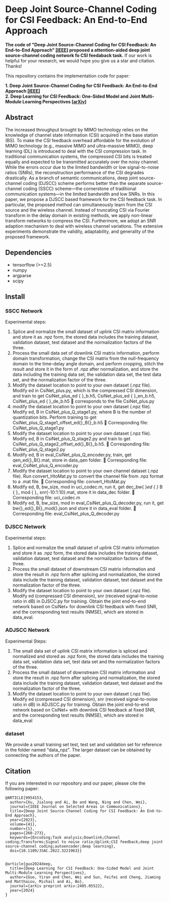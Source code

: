 # Deep Joint Source-Channel Coding for CSI Feedback: An End-to-End Approach

**The code of "Deep Joint Source-Channel Coding for CSI Feedback: An End-to-End Approach" [[IEEE]](https://ieeexplore.ieee.org/abstract/document/9954153) proposed a attention-aided deep joint source-channel coding network fo CSI feedaback task.** If our work is helpful for your research, we would hope you give us a star and citation. Thanks!

This repository contains the implementation code for paper:

**1. Deep Joint Source-Channel Coding for CSI Feedback: An End-to-End Approach [[IEEE]](https://ieeexplore.ieee.org/abstract/document/9954153)**  
**2. Deep Learning for CSI Feedback: One-Sided Model and Joint Multi-Module Learning Perspectives [[arXiv]](https://arxiv.org/abs/2405.05522)**
## Abstract

The increased throughput brought by MIMO technology relies on the knowledge of channel state information (CSI) acquired in the base station (BS). To make the CSI feedback overhead affordable for the evolution of MIMO technology (e.g., massive MIMO and ultra-massive MIMO), deep learning (DL) is introduced to deal with the CSI compression task. In traditional communication systems, the compressed CSI bits is treated equally and expected to be transmitted accurately over the noisy channel. While the errors occur due to the limited bandwidth or low signal-to-noise ratios (SNRs), the reconstruction performance of the CSI degrades drastically. As a branch of semantic communications, deep joint source-channel coding (DJSCC) scheme performs better than the separate source-channel coding (SSCC) scheme—the cornerstone of traditional communication systems—in the limited bandwidth and low SNRs. In this paper, we propose a DJSCC based framework for the CSI feedback task. In particular, the proposed method can simultaneously learn from the CSI source and the wireless channel. Instead of truncating CSI via Fourier transform in the delay domain in existing methods, we apply non-linear transform networks to compress the CSI. Furthermore, we adopt an SNR adaption mechanism to deal with wireless channel variations. The extensive experiments demonstrate the validity, adaptability, and generality of the proposed framework.

## Dependencies
* tensorflow (>=2.5)
* numpy
* argparse
* scipy

## Install

### SSCC Network
Experimental steps:
1. Splice and normalize the small dataset of uplink CSI matrix information and store it as .npz form, the stored data includes the training dataset, validation dataset, test dataset and the normalization factors of the three.
2. Process the small data set of downlink CSI matrix information, perform domain transformation, change the CSI matrix from the null-frequency domain to the time-delay angle domain, and perform cropping, stitch the result and store it in the form of .npz after normalization, and store the data including the training data set, the validation data set, the test data set, and the normalization factor of the three.
3. Modify the dataset location to point to your own dataset (.npz file). Modify ed in CsiNet_plus.py, which is the compressed CSI dimension, and train to get CsiNet_plus_ed { }_b.h5, CsiNet_plus_ed { }_en_b.h5, CsiNet_plus_ed { }_de_b.h5
 corresponds to the file CsiNet_plus.py
4. modify the dataset location to point to your own dataset (.npz file). Modify ed, B in CsiNet_plus_Q_stage1.py, where B is the number of quantization bits. Perform training to get CsiNet_plus_Q_stage1_offset_ed{}_B{}_b.h5
 Corresponding file: CsiNet_plus_Q_stage1.py
5. Modify the dataset location to point to your own dataset (.npz file). Modify ed, B in CsiNet_plus_Q_stage2.py and train to get CsiNet_plus_Q_stage2_offset_ed{}_B{}_b.h5.
 Corresponding file: CsiNet_plus_Q_stage2.py
6. Modify ed, B in eval_CsiNet_plus_Q_encoder.py, train, get qen_ed{}_B{}.mat, store in data_qen folder.
 Corresponding file: eval_CsiNet_plus_Q_encoder.py
7. Modify the dataset location to point to your own channel dataset (.npz file). Run convert_HtoMat.py to convert the channel file from .npz format to a .mat file.
 Corresponding file: convert_HtoMat.py
8. Modify ed, B, bw_size, mod in uci_codec.m, run it, get dec_bw{ }_ed { }_ B { }_ mod { }_ snr{-10:1:10}.mat, store it in data_dec folder.
 Corresponding file: uci_codec.m
9. Modify ed, B, bw_size, mod in eval_CsiNet_plus_Q_decoder.py, run it, get bw{}_ed{}_B{}_mod{}.json and store it in data_eval folder.
 Corresponding file: eval_CsiNet_plus_Q_decoder.py

### DJSCC Network
Experimental steps:
1. Splice and normalize the small dataset of uplink CSI matrix information and store it as .npz form, the stored data includes the training dataset, validation dataset, test dataset and the normalization factors of the three.
2. Process the small dataset of downstream CSI matrix information and store the result in .npz form after splicing and normalization, the stored data include the training dataset, validation dataset, test dataset and the normalization factor of the three.
3. Modify the dataset location to point to your own dataset (.npz file). Modify ed (compressed CSI dimension), snr (received signal-to-noise ratio in dB) in DJSCC.py for training. Obtain the joint end-to-end network based on CsiNet+ for downlink CSI feedback with fixed SNR, and the corresponding test results (NMSE), which are stored in data_eval.

### ADJSCC Network
Experimental Steps:
1. The small data set of uplink CSI matrix information is spliced and normalized and stored as .npz form, the stored data includes the training data set, validation data set, test data set and the normalization factors of the three.
2. Process the small dataset of downstream CSI matrix information and store the result in .npz form after splicing and normalization, the stored data include the training dataset, validation dataset, test dataset and the normalization factor of the three.
3. Modify the dataset location to point to your own dataset (.npz file). Modify ed (compressed CSI dimension), snr (received signal-to-noise ratio in dB) in ADJSCC.py for training. Obtain the joint end-to-end network based on CsiNet+ with downlink CSI feedback at fixed SNR, and the corresponding test results (NMSE), which are stored in data_eval

### dataset
We provide a small training set test, test set and validation set for reference in the folder named "data_npz". The larger dataset can be obtained by connecting the authors of the paper.

## Citation

If you are interested in our repository and our paper, please cite the following paper:

```
@ARTICLE{9954153,
  author={Xu, Jialong and Ai, Bo and Wang, Ning and Chen, Wei},
  journal={IEEE Journal on Selected Areas in Communications}, 
  title={Deep Joint Source-Channel Coding for CSI Feedback: An End-to-End Approach}, 
  year={2023},
  volume={41},
  number={1},
  pages={260-273},
  keywords={Encoding;Task analysis;Downlink;Channel coding;Transforms;Signal to noise ratio;Uplink;CSI feedback;deep joint source-channel coding;autoencoder;deep learning},
  doi={10.1109/JSAC.2022.3221963}}


@article{guo2024deep,
  title={Deep Learning for CSI Feedback: One-Sided Model and Joint Multi-Module Learning Perspectives},
  author={Guo, Yiran and Chen, Wei and Sun, Feifei and Cheng, Jiaming and Matthaiou, Michail and Ai, Bo},
  journal={arXiv preprint arXiv:2405.05522},
  year={2024}
}
```
